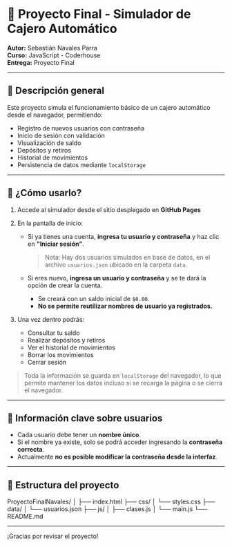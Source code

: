 # 📄 Proyecto Final - Simulador de Cajero Automático

**Autor:** Sebastián Navales Parra  
**Curso:** JavaScript - Coderhouse  
**Entrega:** Proyecto Final

---

## 🧩 Descripción general

Este proyecto simula el funcionamiento básico de un cajero automático desde el navegador, permitiendo:

- Registro de nuevos usuarios con contraseña  
- Inicio de sesión con validación  
- Visualización de saldo  
- Depósitos y retiros  
- Historial de movimientos  
- Persistencia de datos mediante `localStorage`

---

## 🚀 ¿Cómo usarlo?

1. Accede al simulador desde el sitio desplegado en **GitHub Pages**

2. En la pantalla de inicio:

   - Si ya tienes una cuenta, **ingresa tu usuario y contraseña** y haz clic en **"Iniciar sesión"**.  
     > Nota: Hay dos usuarios simulados en base de datos, en el archivo `usuarios.json` ubicado en la carpeta `data`.

   - Si eres nuevo, **ingresa un usuario y contraseña** y se te dará la opción de crear la cuenta.  
     - Se creará con un saldo inicial de `$0.00`.  
     - **No se permite reutilizar nombres de usuario ya registrados.**

3. Una vez dentro podrás:

   - Consultar tu saldo  
   - Realizar depósitos y retiros  
   - Ver el historial de movimientos  
   - Borrar los movimientos  
   - Cerrar sesión

> Toda la información se guarda en `localStorage` del navegador, lo que permite mantener los datos incluso si se recarga la página o se cierra el navegador.

---

## 🔐 Información clave sobre usuarios

- Cada usuario debe tener un **nombre único**.  
- Si el nombre ya existe, solo se podrá acceder ingresando la **contraseña correcta**.  
- Actualmente **no es posible modificar la contraseña desde la interfaz**.

---

## 📁 Estructura del proyecto

ProyectoFinalNavales/
│
├── index.html
├── css/
│ └── styles.css
├── data/
│ └── usuarios.json
├── js/
│ ├── clases.js
│ └── main.js
└── README.md

---

¡Gracias por revisar el proyecto!